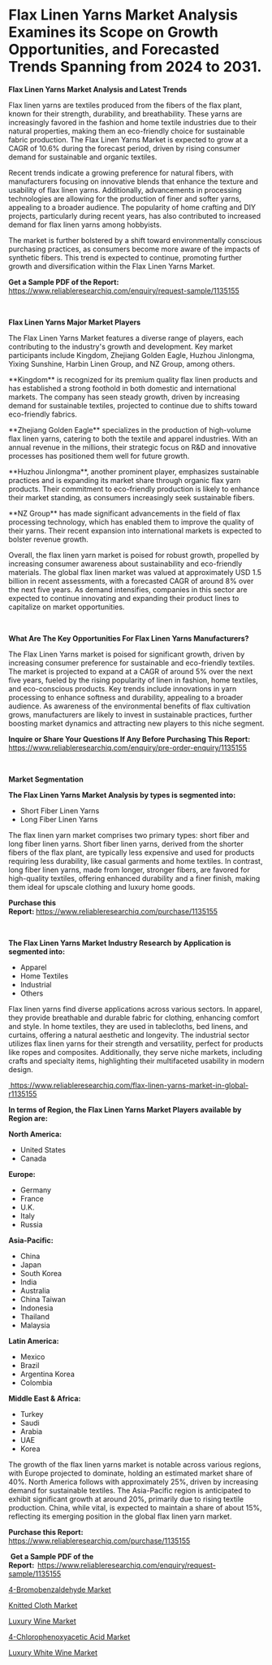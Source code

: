 <p><h1>Flax Linen Yarns Market Analysis Examines its Scope on Growth Opportunities, and Forecasted Trends Spanning from 2024 to 2031.</h1></p><p><strong>Flax Linen Yarns Market Analysis and Latest Trends</strong></p>
<p><p>Flax linen yarns are textiles produced from the fibers of the flax plant, known for their strength, durability, and breathability. These yarns are increasingly favored in the fashion and home textile industries due to their natural properties, making them an eco-friendly choice for sustainable fabric production. The Flax Linen Yarns Market is expected to grow at a CAGR of 10.6% during the forecast period, driven by rising consumer demand for sustainable and organic textiles.</p><p>Recent trends indicate a growing preference for natural fibers, with manufacturers focusing on innovative blends that enhance the texture and usability of flax linen yarns. Additionally, advancements in processing technologies are allowing for the production of finer and softer yarns, appealing to a broader audience. The popularity of home crafting and DIY projects, particularly during recent years, has also contributed to increased demand for flax linen yarns among hobbyists.</p><p>The market is further bolstered by a shift toward environmentally conscious purchasing practices, as consumers become more aware of the impacts of synthetic fibers. This trend is expected to continue, promoting further growth and diversification within the Flax Linen Yarns Market.</p></p>
<p><strong>Get a Sample PDF of the Report:&nbsp;</strong> <a href="https://www.reliableresearchiq.com/enquiry/request-sample/1135155?utm_campaign=1141&utm_medium=2&utm_source=Github&utm_content=ia&utm_term=09102024&utm_id=flax-linen-yarns">https://www.reliableresearchiq.com/enquiry/request-sample/1135155</a></p>
<p>&nbsp;</p>
<p><strong>Flax Linen Yarns Major Market Players</strong></p>
<p><p>The Flax Linen Yarns Market features a diverse range of players, each contributing to the industry's growth and development. Key market participants include Kingdom, Zhejiang Golden Eagle, Huzhou Jinlongma, Yixing Sunshine, Harbin Linen Group, and NZ Group, among others. </p><p>**Kingdom** is recognized for its premium quality flax linen products and has established a strong foothold in both domestic and international markets. The company has seen steady growth, driven by increasing demand for sustainable textiles, projected to continue due to shifts toward eco-friendly fabrics.</p><p>**Zhejiang Golden Eagle** specializes in the production of high-volume flax linen yarns, catering to both the textile and apparel industries. With an annual revenue in the millions, their strategic focus on R&D and innovative processes has positioned them well for future growth.</p><p>**Huzhou Jinlongma**, another prominent player, emphasizes sustainable practices and is expanding its market share through organic flax yarn products. Their commitment to eco-friendly production is likely to enhance their market standing, as consumers increasingly seek sustainable fibers.</p><p>**NZ Group** has made significant advancements in the field of flax processing technology, which has enabled them to improve the quality of their yarns. Their recent expansion into international markets is expected to bolster revenue growth.</p><p>Overall, the flax linen yarn market is poised for robust growth, propelled by increasing consumer awareness about sustainability and eco-friendly materials. The global flax linen market was valued at approximately USD 1.5 billion in recent assessments, with a forecasted CAGR of around 8% over the next five years. As demand intensifies, companies in this sector are expected to continue innovating and expanding their product lines to capitalize on market opportunities.</p></p>
<p>&nbsp;</p>
<p><strong>What Are The Key Opportunities For Flax Linen Yarns Manufacturers?</strong></p>
<p><p>The Flax Linen Yarns market is poised for significant growth, driven by increasing consumer preference for sustainable and eco-friendly textiles. The market is projected to expand at a CAGR of around 5% over the next five years, fueled by the rising popularity of linen in fashion, home textiles, and eco-conscious products. Key trends include innovations in yarn processing to enhance softness and durability, appealing to a broader audience. As awareness of the environmental benefits of flax cultivation grows, manufacturers are likely to invest in sustainable practices, further boosting market dynamics and attracting new players to this niche segment.</p></p>
<p><strong>Inquire or Share Your Questions If Any Before Purchasing This Report:</strong> <a href="https://www.reliableresearchiq.com/enquiry/pre-order-enquiry/1135155?utm_campaign=1141&utm_medium=2&utm_source=Github&utm_content=ia&utm_term=09102024&utm_id=flax-linen-yarns">https://www.reliableresearchiq.com/enquiry/pre-order-enquiry/1135155</a></p>
<p>&nbsp;</p>
<p><strong>Market Segmentation</strong></p>
<p><strong>The Flax Linen Yarns Market Analysis by types is segmented into:</strong></p>
<p><ul><li>Short Fiber Linen Yarns</li><li>Long Fiber Linen Yarns</li></ul></p>
<p><p>The flax linen yarn market comprises two primary types: short fiber and long fiber linen yarns. Short fiber linen yarns, derived from the shorter fibers of the flax plant, are typically less expensive and used for products requiring less durability, like casual garments and home textiles. In contrast, long fiber linen yarns, made from longer, stronger fibers, are favored for high-quality textiles, offering enhanced durability and a finer finish, making them ideal for upscale clothing and luxury home goods.</p></p>
<p><strong>Purchase this Report:&nbsp;</strong><a href="https://www.reliableresearchiq.com/purchase/1135155?utm_campaign=1141&utm_medium=2&utm_source=Github&utm_content=ia&utm_term=09102024&utm_id=flax-linen-yarns">https://www.reliableresearchiq.com/purchase/1135155</a></p>
<p>&nbsp;</p>
<p><strong>The Flax Linen Yarns Market Industry Research by Application is segmented into:</strong></p>
<p><ul><li>Apparel</li><li>Home Textiles</li><li>Industrial</li><li>Others</li></ul></p>
<p><p>Flax linen yarns find diverse applications across various sectors. In apparel, they provide breathable and durable fabric for clothing, enhancing comfort and style. In home textiles, they are used in tablecloths, bed linens, and curtains, offering a natural aesthetic and longevity. The industrial sector utilizes flax linen yarns for their strength and versatility, perfect for products like ropes and composites. Additionally, they serve niche markets, including crafts and specialty items, highlighting their multifaceted usability in modern design.</p></p>
<p><a href="https://www.reliableresearchiq.com/flax-linen-yarns-market-in-global-r1135155?utm_campaign=1141&utm_medium=2&utm_source=Github&utm_content=ia&utm_term=09102024&utm_id=flax-linen-yarns">&nbsp;https://www.reliableresearchiq.com/flax-linen-yarns-market-in-global-r1135155</a></p>
<p><strong>In terms of Region, the Flax Linen Yarns Market Players available by Region are:</strong></p>
<p>
    <p> <strong> North America: </strong>
        <ul>
            <li>United States</li>
            <li>Canada</li>
        </ul>
        </p> 
    <p> <strong> Europe: </strong>
        <ul>
            <li>Germany</li>
            <li>France</li>
            <li>U.K.</li>
            <li>Italy</li>
            <li>Russia</li>
        </ul>
        </p> 
    <p> <strong> Asia-Pacific: </strong>
        <ul>
            <li>China</li>
            <li>Japan</li>
            <li>South Korea</li>
            <li>India</li>
            <li>Australia</li>
            <li>China Taiwan</li>
            <li>Indonesia</li>
            <li>Thailand</li>
            <li>Malaysia</li>
        </ul>
        </p> 
    <p> <strong> Latin America: </strong>
        <ul>
            <li>Mexico</li>
            <li>Brazil</li>
            <li>Argentina Korea</li>
            <li>Colombia</li>
        </ul>
        </p> 
    <p> <strong> Middle East & Africa: </strong>
        <ul>
            <li>Turkey</li>
            <li>Saudi</li>
            <li>Arabia</li>
            <li>UAE</li>
            <li>Korea</li>
        </ul>
    </p>
    </p>
<p><p>The growth of the flax linen yarns market is notable across various regions, with Europe projected to dominate, holding an estimated market share of 40%. North America follows with approximately 25%, driven by increasing demand for sustainable textiles. The Asia-Pacific region is anticipated to exhibit significant growth at around 20%, primarily due to rising textile production. China, while vital, is expected to maintain a share of about 15%, reflecting its emerging position in the global flax linen yarn market.</p></p>
<p><strong>Purchase this Report: </strong><a href="https://www.reliableresearchiq.com/purchase/1135155?utm_campaign=1141&utm_medium=2&utm_source=Github&utm_content=ia&utm_term=09102024&utm_id=flax-linen-yarns">https://www.reliableresearchiq.com/purchase/1135155</a></p>
<p>&nbsp;<strong>Get a Sample PDF of the Report:&nbsp;&nbsp;</strong><a href="https://www.reliableresearchiq.com/enquiry/request-sample/1135155?utm_campaign=1141&utm_medium=2&utm_source=Github&utm_content=ia&utm_term=09102024&utm_id=flax-linen-yarns">https://www.reliableresearchiq.com/enquiry/request-sample/1135155</a></p>
<p><strong></strong></p>
<p><p><a href="https://github.com/cristy9x9bur/Market-Research-Report-List-1/blob/main/4-bromobenzaldehyde-market.md?utm_campaign=1141&utm_medium=2&utm_source=Github&utm_content=ia&utm_term=09102024&utm_id=flax-linen-yarns">4-Bromobenzaldehyde Market</a></p><p><a href="https://www.linkedin.com/pulse/knitted-cloth-market-growth-outlook-from-2024-2031-projecting-ehn1f?utm_campaign=1141&utm_medium=2&utm_source=Github&utm_content=ia&utm_term=09102024&utm_id=flax-linen-yarns">Knitted Cloth Market</a></p><p><a href="https://issuu.com/reportprime-2/docs/luxury-wine-market-size-2030.pptx_b5c7c84962dcfc?utm_campaign=1141&utm_medium=2&utm_source=Github&utm_content=ia&utm_term=09102024&utm_id=flax-linen-yarns">Luxury Wine Market</a></p><p><a href="https://github.com/tricia0jgoonen/Market-Research-Report-List-1/blob/main/4-chlorophenoxyacetic-acid-market.md?utm_campaign=1141&utm_medium=2&utm_source=Github&utm_content=ia&utm_term=09102024&utm_id=flax-linen-yarns">4-Chlorophenoxyacetic Acid Market</a></p><p><a href="https://issuu.com/reportprime-2/docs/luxury-white-wine-market-size-2030._edf8e97814e8af?utm_campaign=1141&utm_medium=2&utm_source=Github&utm_content=ia&utm_term=09102024&utm_id=flax-linen-yarns">Luxury White Wine Market</a></p></p>